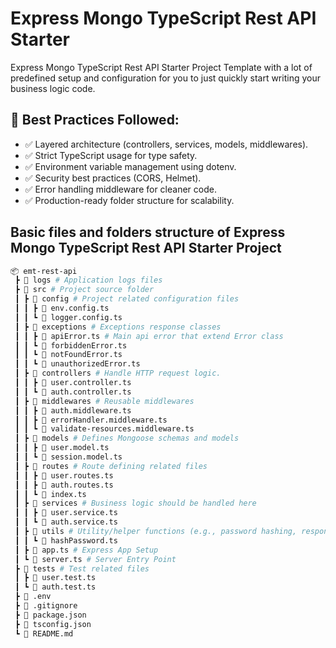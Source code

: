 # Express Mongo TypeScript Rest API Starter

Express Mongo TypeScript Rest API Starter Project Template with a lot of predefined setup and configuration for you to just quickly start writing your business logic code.

## 🚀 Best Practices Followed:

- ✅ Layered architecture (controllers, services, models, middlewares).
- ✅ Strict TypeScript usage for type safety.
- ✅ Environment variable management using dotenv.
- ✅ Security best practices (CORS, Helmet).
- ✅ Error handling middleware for cleaner code.
- ✅ Production-ready folder structure for scalability.

## Basic files and folders structure of Express Mongo TypeScript Rest API Starter Project

```bash
📦 emt-rest-api
 ┣ 📂 logs # Application logs files
 ┣ 📂 src # Project source folder
 ┃ ┣ 📂 config # Project related configuration files
 ┃ ┃ ┣ 📜 env.config.ts
 ┃ ┃ ┗ 📜 logger.config.ts
 ┃ ┣ 📂 exceptions # Exceptions response classes
 ┃ ┃ ┣ 📜 apiError.ts # Main api error that extend Error class
 ┃ ┃ ┗ 📜 forbiddenError.ts
 ┃ ┃ ┗ 📜 notFoundError.ts
 ┃ ┃ ┗ 📜 unauthorizedError.ts
 ┃ ┣ 📂 controllers # Handle HTTP request logic.
 ┃ ┃ ┣ 📜 user.controller.ts
 ┃ ┃ ┗ 📜 auth.controller.ts
 ┃ ┣ 📂 middlewares # Reusable middlewares
 ┃ ┃ ┣ 📜 auth.middleware.ts
 ┃ ┃ ┣ 📜 errorHandler.middleware.ts
 ┃ ┃ ┗ 📜 validate-resources.middleware.ts
 ┃ ┣ 📂 models # Defines Mongoose schemas and models
 ┃ ┃ ┣ 📜 user.model.ts
 ┃ ┃ ┗ 📜 session.model.ts
 ┃ ┣ 📂 routes # Route defining related files
 ┃ ┃ ┣ 📜 user.routes.ts
 ┃ ┃ ┣ 📜 auth.routes.ts
 ┃ ┃ ┗ 📜 index.ts
 ┃ ┣ 📂 services # Business logic should be handled here
 ┃ ┃ ┣ 📜 user.service.ts
 ┃ ┃ ┗ 📜 auth.service.ts
 ┃ ┣ 📂 utils # Utility/helper functions (e.g., password hashing, response formatting).
 ┃ ┃ ┗ 📜 hashPassword.ts
 ┃ ┣ 📜 app.ts # Express App Setup
 ┃ ┗ 📜 server.ts # Server Entry Point
 ┣ 📂 tests # Test related files
 ┃ ┣ 📜 user.test.ts
 ┃ ┗ 📜 auth.test.ts
 ┣ 📜 .env
 ┣ 📜 .gitignore
 ┣ 📜 package.json
 ┣ 📜 tsconfig.json
 ┗ 📜 README.md
```
